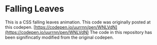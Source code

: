 # Falling Leaves

This is a CSS falling leaves animation. This code was originally posted at this codepen. [https://codepen.io/uurrnn/pen/WNLVdN](https://codepen.io/uurrnn/pen/WNLVdN) The code in this repository has been signifincatly modified from the original codepen.
